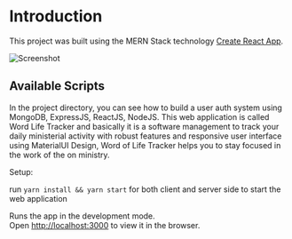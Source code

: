 # Introduction

This project was built using the MERN Stack technology [Create React App](https://github.com/facebook/create-react-app).

![Screenshot](screencapture.png)

## Available Scripts

In the project directory, you can see how to build a user auth system using MongoDB, ExpressJS, ReactJS, NodeJS. This web application is called Word Life Tracker and basically it is a software management to track your daily ministerial activity with robust features and responsive user interface using MaterialUI Design, Word of Life Tracker helps you to stay focused in the work of the on ministry.

Setup:

run `yarn install && yarn start` for both client and server side to start the web application

Runs the app in the development mode.\
Open [http://localhost:3000](http://localhost:3000) to view it in the browser.
